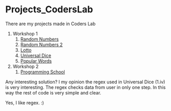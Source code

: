 # Projects_CodersLab
There are my projects made in Coders Lab


<ol>
  <li>Workshop 1
    <ol>
      <li><a href="https://github.com/AdrianGalus/Projects_CodersLab/blob/master/src/main/java/pl/adriangalus/projectscoderslab/workshop1/randomnumbers/RandomNumbers.java">Random Numbers</a></li>
      <li><a href="https://github.com/AdrianGalus/Projects_CodersLab/blob/master/src/main/java/pl/adriangalus/projectscoderslab/workshop1/randomnumbers/RandomNumbers2.java">Random Numbers 2</a></li>
      <li><a href="https://github.com/AdrianGalus/Projects_CodersLab/blob/master/src/main/java/pl/adriangalus/projectscoderslab/workshop1/lottogame/Lotto.java">Lotto</a></li>
      <li><a href="https://github.com/AdrianGalus/Projects_CodersLab/blob/master/src/main/java/pl/adriangalus/projectscoderslab/workshop1/dice/UniversalDice.java">Universal Dice</a></li>
      <li><a href="https://github.com/AdrianGalus/Projects_CodersLab/blob/master/src/main/java/pl/adriangalus/projectscoderslab/workshop1/words/PopularWords.java">Popular Words</a></li>
    </ol>
 </li>
 <li>
    Workshop 2
    <ol>
        <li><a href="https://github.com/AdrianGalus/Projects_CodersLab/tree/master/src/main/java/pl/adriangalus/projectscoderslab/workshop2">Programming School</a>
        </li>
    </ol>
 </li>
</ol>

Any interesting solution? I my opinion the regex used in Universal Dice (1.iv) is very interesting. The regex checks data from user in only one step. In this way the rest of code is very simple and clear. 

Yes, I like regex. :)